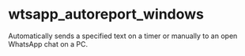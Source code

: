 # wtsapp_autoreport_windows
Automatically sends a specified text on a timer or manually to an open WhatsApp chat on a PC.
